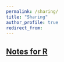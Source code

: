 ```yaml
---
permalink: /sharing/
title: "Sharing"
author_profile: true
redirect_from: 
---
```



## [Notes for R](https://alexnhl.github.io/rnotes/)
